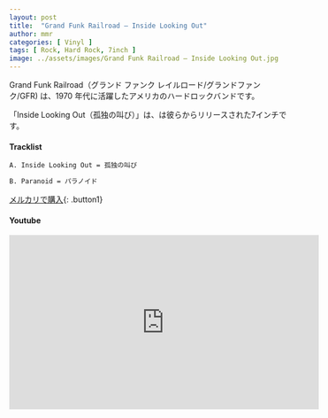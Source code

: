 ```yaml
---
layout: post
title:  "Grand Funk Railroad – Inside Looking Out"
author: mmr
categories: [ Vinyl ]
tags: [ Rock, Hard Rock, 7inch ]
image: ../assets/images/Grand Funk Railroad – Inside Looking Out.jpg
---
```


Grand Funk Railroad（グランド ファンク レイルロード/グランドファンク/GFR) は、1970 年代に活躍したアメリカのハードロックバンドです。

「Inside Looking Out（孤独の叫び）」は、は彼らからリリースされた7インチです。

#### Tracklist
```md
A. Inside Looking Out = 孤独の叫び

B. Paranoid = パラノイド
```

[メルカリで購入](https://jp.mercari.com/item/m85674055607?afid=6142608987){: .button1}

#### Youtube
<iframe width="560" height="315" src="https://www.youtube.com/embed/lk4H8kdmirc?si=ql7PSjFjxSCYCP7j" title="YouTube video player" frameborder="0" allow="accelerometer; autoplay; clipboard-write; encrypted-media; gyroscope; picture-in-picture; web-share" referrerpolicy="strict-origin-when-cross-origin" allowfullscreen></iframe>